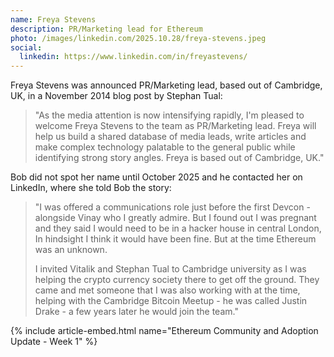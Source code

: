 ```yaml
---
name: Freya Stevens
description: PR/Marketing lead for Ethereum
photo: /images/linkedin.com/2025.10.28/freya-stevens.jpeg
social:
  linkedin: https://www.linkedin.com/in/freyastevens/
---
```


Freya Stevens was announced PR/Marketing lead, based out of Cambridge, UK, in a November 2014 blog post by Stephan Tual:

> "As the media attention is now intensifying rapidly, I'm pleased to welcome Freya Stevens to the team as PR/Marketing lead. Freya will help us build a shared database of media leads, write articles and make complex technology palatable to the general public while identifying strong story angles. Freya is based out of Cambridge, UK."

Bob did not spot her name until October 2025 and he contacted her on LinkedIn, where she told Bob the story:

> "I was offered a communications role just before the first Devcon - alongside Vinay who I greatly admire. But I found out I was pregnant and they said I would need to be in a hacker house in central London, In hindsight I think it would have been fine. But at the time Ethereum was an unknown. 
> 
> I invited Vitalik and Stephan Tual to Cambridge university as I was helping the crypto currency society there to get off the ground. They came and met someone that I was also working with at the time, helping with the Cambridge Bitcoin Meetup - he was called Justin Drake - a few years later he would join the team."

{% include article-embed.html
  name="Ethereum Community and Adoption Update - Week 1"
%}
